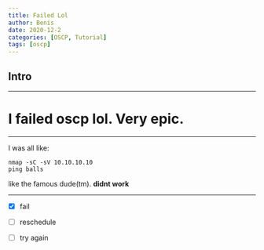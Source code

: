 ```yaml
---
title: Failed Lol
author: Benis
date: 2020-12-2
categories: [OSCP, Tutorial]
tags: [oscp]
---
```


## Intro
___
# I failed oscp lol. Very epic.
___
I was all like:

```shell
nmap -sC -sV 10.10.10.10
ping balls
```

like the famous dude(tm).
__didnt work__
___


- [x] fail
- [ ] reschedule
- [ ] try again

